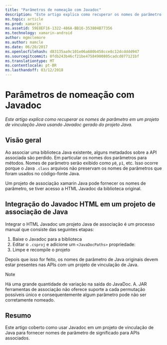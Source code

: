 ```yaml
---
title: "Parâmetros de nomeação com Javadoc"
description: "Este artigo explica como recuperar os nomes de parâmetro em um projeto de vinculação Java usando Javadoc gerado do projeto Java."
ms.topic: article
ms.prod: xamarin
ms.assetid: 59E8EF16-1322-486A-BB16-353804B77356
ms.technology: xamarin-android
author: mgmclemore
ms.author: mamcle
ms.date: 06/20/2017
ms.openlocfilehash: d83135aa9c101e06a680b458cce8c12dcdddd947
ms.sourcegitcommit: 0fdb243b46cf21be47584900805cadcd077121bf
ms.translationtype: MT
ms.contentlocale: pt-BR
ms.lasthandoff: 03/12/2018
---
```

# <a name="naming-parameters-with-javadoc"></a>Parâmetros de nomeação com Javadoc

_Este artigo explica como recuperar os nomes de parâmetro em um projeto de vinculação Java usando Javadoc gerado do projeto Java._


## <a name="overview"></a>Visão geral

Ao associar uma biblioteca Java existente, alguns metadados sobre a API associada são perdido. Em particular os nomes dos parâmetros para métodos. Nomes de parâmetro serão exibido como `p0`, `p1`, etc. Isso ocorre porque o Java `.class` arquivos não preservam os nomes de parâmetros que foram usados no código-fonte Java. 

Um projeto de associação xamarin Java pode fornecer os nomes de parâmetro, se tiver acesso a HTML Javadoc da biblioteca original. 

## <a name="integrating-javadoc-html-into-a-java-binding-project"></a>Integração do Javadoc HTML em um projeto de associação de Java

Integrar o HTML Javadoc um projeto Java de associação é um processo manual que consiste das seguintes etapas: 

1.  Baixe o Javadoc para a biblioteca
2.  Editar o `.csproj` e adicione um `<JavaDocPaths>` propriedade:
3.  Limpe e recompile o projeto

Depois que isso for feito, os nomes de parâmetro de Java originais devem estar presentes nas APIs com um projeto de vinculação de Java. 


> [!NOTE]
> Há uma grande quantidade de variação na saída do JavaDoc. A. JAR ferramentas de associação não oferece suporte a cada permutação possíveis único e consequentemente algum parâmetro pode não ser corretamente nomeado.


## <a name="summary"></a>Resumo

Este artigo coberto como usar Javadoc em um projeto de vinculação de Java para fornecer nomes de parâmetro de significado para APIs associados. 

